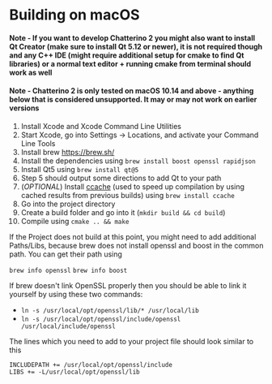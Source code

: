 # Building on macOS

#### Note - If you want to develop Chatterino 2 you might also want to install Qt Creator (make sure to install **Qt 5.12 or newer**), it is not required though and any C++ IDE (might require additional setup for cmake to find Qt libraries) or a normal text editor + running cmake from terminal should work as well

#### Note - Chatterino 2 is only tested on macOS 10.14 and above - anything below that is considered unsupported. It may or may not work on earlier versions

1. Install Xcode and Xcode Command Line Utilities
2. Start Xcode, go into Settings -> Locations, and activate your Command Line Tools
3. Install brew https://brew.sh/
4. Install the dependencies using `brew install boost openssl rapidjson`
5. Install Qt5 using `brew install qt@5`
6. Step 5 should output some directions to add Qt to your path
7. (_OPTIONAL_) Install [ccache](https://ccache.dev) (used to speed up compilation by using cached results from previous builds) using `brew install ccache`
8. Go into the project directory
9. Create a build folder and go into it (`mkdir build && cd build`)
10. Compile using `cmake .. && make`

If the Project does not build at this point, you might need to add additional Paths/Libs, because brew does not install openssl and boost in the common path. You can get their path using

`brew info openssl`
`brew info boost`

If brew doesn't link OpenSSL properly then you should be able to link it yourself by using these two commands:

- `ln -s /usr/local/opt/openssl/lib/* /usr/local/lib`
- `ln -s /usr/local/opt/openssl/include/openssl /usr/local/include/openssl`

The lines which you need to add to your project file should look similar to this

```
INCLUDEPATH += /usr/local/opt/openssl/include
LIBS += -L/usr/local/opt/openssl/lib
```
